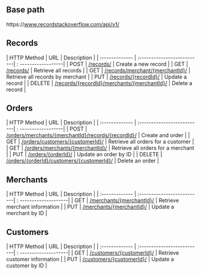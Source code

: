 ## Base path  

https://<span></span>www.recordstackoverflow.com/api/v1/

## Records

| HTTP Method      | URL                        | Description         |
| :------------- | :--------------------------| : ------------------|
| POST           | [/records/](records.md)    | Create a new record |
| GET            | [/records/](records.md)    | Retrieve all records |
| GET | [/records/merchant/{merchantId}/](records.md)  | Retrieve all records by merchant   |
| PUT | [/records/{recordId}/](records.md)    | Update a record  |
| DELETE | [/records/{recordId}/merchants/{merchantId}/](records.md) | Delete a record   |


<!-- [`/records/`](records.md)  
Create a new record  

[`/records/`](records.md)   
Retrieve all records  

[`/records/merchant/{merchantId}/`](records.md)  
Retrieve all records by merchant  

[`/records/{recordId}/`](records.md)  
Update a record  

[`/records/{recordId}/merchants/{merchantId}/`](records.md)  
Delete a record   -->



## Orders

| HTTP Method      | URL                        | Description         |
| :------------- | :--------------------------| : ------------------|
| POST           | [/orders/merchants/{merchantId}/records/{recordId}/](orders.md)    | Create and order  |
| GET            | [/orders/customers/{customerId}/](orders.md)     | Retrieve all orders for a customer   |
| GET | [/orders/merchants/{merchantId}/](orders.md)  | Retrieve all orders for a merchant     |
| PUT | [/orders/{orderId}/](orders.md)     | Update an order by ID   |
| DELETE | [/orders/{orderId}/customers/{customerId}/](orders.md) | Delete an order   |

<!-- [`/orders/merchants/{merchantId}/records/{recordId}/`](orders.md)  
Create and order  

[`/orders/customers/{customerId}/`](orders.md)  
Retrieve all orders for a customer  

[`/orders/merchants/{merchantId}/`](orders.md)  
Retrieve all orders for a merchant  

[`/orders/{orderId}/`](orders.md)  
Update an order by ID  

[`/orders/{orderId}/customers/{customerId}/`](orders.md)  
Delete an order   -->

## Merchants

| HTTP Method      | URL                        | Description         |
| :------------- | :--------------------------| : --------------------|
| GET | [/merchants/{merchantId}/](merchants.md) | Retrieve merchant information |
| PUT | [/merchants/{merchantId}/](merchants.md) | Update a merchant by ID  |

<!-- [`/merchants/{merchantId}/`](merchants.md)  
Retrieve merchant information  

[`/merchants/{merchantId}/`](merchants.md)  
Update a merchant by ID   -->


## Customers

| HTTP Method      | URL                        | Description         |
| :------------- | :--------------------------| : --------------------|
| GET | [/customers/{customerId}/](customers.md)  | Retrieve customer information  |
| PUT | [/customers/{customerId}/](customers.md) | Update a customer by ID    |

<!-- [`/customers/{customerId}/`](customers.md)  
Retrieve customer information  

[`/customers/{customerId}/`](customers.md)  
Update a customer by ID   -->